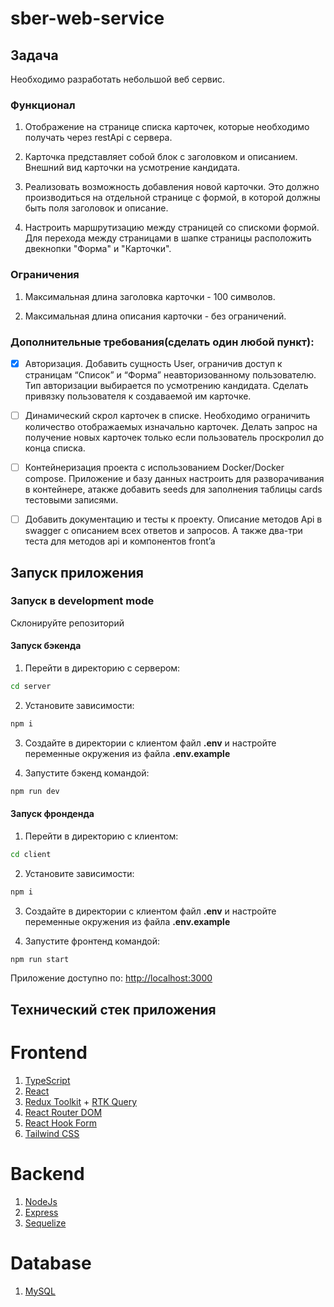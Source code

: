 # sber-web-service

## Задача

Необходимо разработать небольшой веб сервис.

### Функционал

1. Отображение на странице списка карточек, которые необходимо получать через restApi с сервера.

2. Карточка представляет собой блок с заголовком и описанием. Внешний вид карточки на усмотрение кандидата.

3. Реализовать возможность добавления новой карточки. Это должно производиться на отдельной странице с формой, в которой должны быть поля заголовок и описание.

4. Настроить маршрутизацию между страницей со спискоми формой. Для перехода между страницами в шапке страницы расположить двекнопки "Форма" и "Карточки".

### Ограничения

1. Максимальная длина заголовка карточки - 100 символов.

2. Максимальная длина описания карточки - без ограничений.

### Дополнительные требования(сделать один любой пункт):

- [x] Авторизация. Добавить сущность User, ограничив доступ к страницам “Список” и “Форма” неавторизованному пользователю. Тип авторизации выбирается по усмотрению кандидата. Сделать привязку пользователя к создаваемой им карточке.

- [ ] Динамический скрол карточек в списке. Необходимо ограничить количество отображаемых изначально карточек. Делать запрос на получение новых карточек только если пользователь проскролил до конца списка.

- [ ] Контейнеризация проекта с использованием Docker/Docker compose. Приложение и базу данных настроить для разворачивания в контейнере, атакже добавить seeds для заполнения таблицы cards тестовыми записями.

- [ ] Добавить документацию и тесты к проекту. Описание методов Api в swagger с описанием всех ответов и запросов. А также два-три теста для методов api и компонентов front’a

## Запуск приложения

### Запуск в development mode

Склонируйте репозиторий

#### Запуск бэкенда

1. Перейти в директорию с сервером:

```sh
cd server
```

2. Установите зависимости:

```sh
npm i
```

3. Создайте в директории с клиентом файл **.env** и настройте переменные окружения из файла **.env.example**

4. Запустите бэкенд командой:

```sh
npm run dev
```

#### Запуск фронденда

1. Перейти в директорию с клиентом:

```sh
cd client
```

2. Установите зависимости:

```sh
npm i
```

3. Создайте в директории с клиентом файл **.env** и настройте переменные окружения из файла **.env.example**

4. Запустите фронтенд командой:

```sh
npm run start
```

Приложение доступно по: [http://localhost:3000](http://localhost:3000)

## Технический стек приложения

# Frontend

1. [TypeScript](https://www.typescriptlang.org/)
2. [React](https://ru.reactjs.org/)
3. [Redux Toolkit](https://redux-toolkit.js.org/) + [RTK Query](https://redux-toolkit.js.org/rtk-query/overview)
4. [React Router DOM](https://reactrouter.com/en/main)
5. [React Hook Form](https://react-hook-form.com/)
6. [Tailwind CSS](https://tailwindcss.com/)

# Backend

1. [NodeJs](https://nodejs.org/en/about)
2. [Express](https://expressjs.com/ru/)
3. [Sequelize](https://sequelize.org/)

# Database

1. [MySQL](https://www.mysql.com/)
